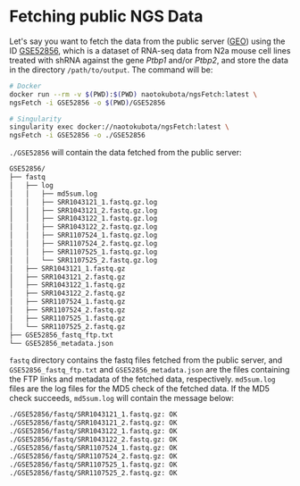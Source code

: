 # Fetching public NGS Data

Let's say you want to fetch the data from the public server ([GEO](https://www.ncbi.nlm.nih.gov/geo/)) using the ID [GSE52856](https://www.ncbi.nlm.nih.gov/geo/query/acc.cgi?acc=GSE52856), which is a dataset of RNA-seq data from N2a mouse cell lines treated with shRNA against the gene *Ptbp1* and/or *Ptbp2*, and store the data in the directory `/path/to/output`. The command will be:

``` bash
# Docker
docker run --rm -v $(PWD):$(PWD) naotokubota/ngsFetch:latest \
ngsFetch -i GSE52856 -o $(PWD)/GSE52856

# Singularity
singularity exec docker://naotokubota/ngsFetch:latest \
ngsFetch -i GSE52856 -o ./GSE52856
```

`./GSE52856` will contain the data fetched from the public server:

``` bash
GSE52856/
├── fastq
│   ├── log
│   │   ├── md5sum.log
│   │   ├── SRR1043121_1.fastq.gz.log
│   │   ├── SRR1043121_2.fastq.gz.log
│   │   ├── SRR1043122_1.fastq.gz.log
│   │   ├── SRR1043122_2.fastq.gz.log
│   │   ├── SRR1107524_1.fastq.gz.log
│   │   ├── SRR1107524_2.fastq.gz.log
│   │   ├── SRR1107525_1.fastq.gz.log
│   │   └── SRR1107525_2.fastq.gz.log
│   ├── SRR1043121_1.fastq.gz
│   ├── SRR1043121_2.fastq.gz
│   ├── SRR1043122_1.fastq.gz
│   ├── SRR1043122_2.fastq.gz
│   ├── SRR1107524_1.fastq.gz
│   ├── SRR1107524_2.fastq.gz
│   ├── SRR1107525_1.fastq.gz
│   └── SRR1107525_2.fastq.gz
├── GSE52856_fastq_ftp.txt
└── GSE52856_metadata.json
```

`fastq` directory contains the fastq files fetched from the public server, and `GSE52856_fastq_ftp.txt` and `GSE52856_metadata.json` are the files containing the FTP links and metadata of the fetched data, respectively. `md5sum.log` files are the log files for the MD5 check of the fetched data. If the MD5 check succeeds, `md5sum.log` will contain the message below:

``` bash
./GSE52856/fastq/SRR1043121_1.fastq.gz: OK
./GSE52856/fastq/SRR1043121_2.fastq.gz: OK
./GSE52856/fastq/SRR1043122_1.fastq.gz: OK
./GSE52856/fastq/SRR1043122_2.fastq.gz: OK
./GSE52856/fastq/SRR1107524_1.fastq.gz: OK
./GSE52856/fastq/SRR1107524_2.fastq.gz: OK
./GSE52856/fastq/SRR1107525_1.fastq.gz: OK
./GSE52856/fastq/SRR1107525_2.fastq.gz: OK
```
